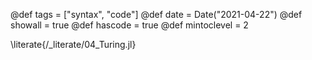 @def tags = ["syntax", "code"]
@def date = Date("2021-04-22")
@def showall = true
@def hascode = true
@def mintoclevel = 2

\literate{/_literate/04_Turing.jl}
